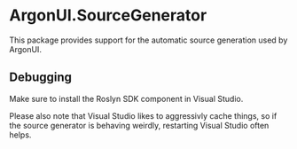 ﻿# ArgonUI.SourceGenerator

This package provides support for the automatic source generation used by ArgonUI.

## Debugging
Make sure to install the Roslyn SDK component in Visual Studio.

Please also note that Visual Studio likes to aggressivly cache things, so if the source generator
is behaving weirdly, restarting Visual Studio often helps.
